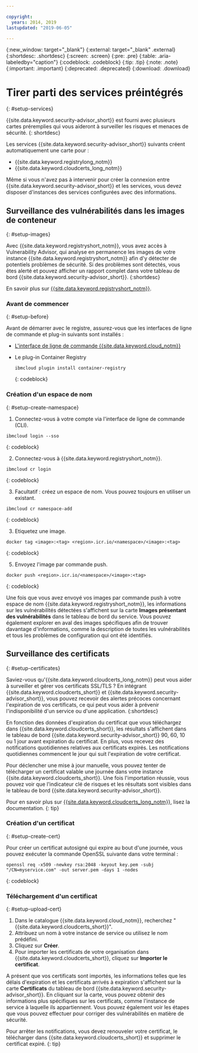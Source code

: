```yaml
---

copyright:
  years: 2014, 2019
lastupdated: "2019-06-05"

---
```


{:new_window: target="_blank"}
{:external: target="_blank" .external}
{:shortdesc: .shortdesc}
{:screen: .screen}
{:pre: .pre}
{:table: .aria-labeledby="caption"}
{:codeblock: .codeblock}
{:tip: .tip}
{:note: .note}
{:important: .important}
{:deprecated: .deprecated}
{:download: .download}

# Tirer parti des services préintégrés
{: #setup-services}

{{site.data.keyword.security-advisor_short}} est fourni avec plusieurs cartes préremplies qui vous aideront à surveiller les risques et menaces de sécurité.
{: shortdesc}

Les services {{site.data.keyword.security-advisor_short}} suivants créent automatiquement une carte pour :

* {{site.data.keyword.registrylong_notm}}
* {{site.data.keyword.cloudcerts_long_notm}}

Même si vous n'avez pas à intervenir pour créer la connexion entre {{site.data.keyword.security-advisor_short}} et les services, vous devez disposer d'instances des services configurées avec des informations.


## Surveillance des vulnérabilités dans les images de conteneur
{: #setup-images}

Avec {{site.data.keyword.registryshort_notm}}, vous avez accès à Vulnerability Advisor, qui analyse en permanence les images de votre instance {{site.data.keyword.registryshort_notm}} afin d'y détecter de potentiels problèmes de sécurité. Si des problèmes sont détectés, vous êtes alerté et pouvez afficher un rapport complet dans votre tableau de bord {{site.data.keyword.security-advisor_short}}.
{:shortdesc}

En savoir plus sur [{{site.data.keyword.registryshort_notm}}](/docs/services/Registry?topic=registry-getting-started).


### Avant de commencer
{: #setup-before}

Avant de démarrer avec le registre, assurez-vous que les interfaces de ligne de commande et plug-in suivants sont installés :
* [L'interface de ligne de commande {{site.data.keyword.cloud_notm}}](/docs/cli?topic=cloud-cli-ibmcloud-cli)
* Le plug-in Container Registry

  ```
  ibmcloud plugin install container-registry
  ```
  {: codeblock}


### Création d'un espace de nom
{: #setup-create-namespace}

1. Connectez-vous à votre compte via l'interface de ligne de commande (CLI).

  ```
  ibmcloud login --sso
  ```
  {: codeblock}

2. Connectez-vous à {{site.data.keyword.registryshort_notm}}.

  ```
  ibmcloud cr login
  ```
  {: codeblock}

3. Facultatif : créez un espace de nom. Vous pouvez toujours en utiliser un existant.

  ```
  ibmcloud cr namespace-add
  ```
  {: codeblock}

3. Etiquetez une image.

  ```
  docker tag <image>:<tag> <region>.icr.io/<namespace>/<image>:<tag>
  ```
  {: codeblock}

5. Envoyez l'image par commande push.

  ```
  docker push <region>.icr.io/<namespace>/<image>:<tag>
  ```
  {: codeblock}


Une fois que vous avez envoyé vos images par commande push à votre espace de nom {{site.data.keyword.registryshort_notm}}, les informations sur les vulnérabilités détectées s'affichent sur la carte **Images présentant des vulnérabilités** dans le tableau de bord du service. Vous pouvez également explorer en aval des images spécifiques afin de trouver davantage d'informations, comme la description de toutes les vulnérabilités et tous les problèmes de configuration qui ont été identifiés.


## Surveillance des certificats
{: #setup-certificates}

Saviez-vous qu'{{site.data.keyword.cloudcerts_long_notm}} peut vous aider à surveiller et gérer vos certificats SSL/TLS ? En intégrant {{site.data.keyword.cloudcerts_short}} et {{site.data.keyword.security-advisor_short}}, vous pouvez recevoir des alertes précoces concernant l'expiration de vos certificats, ce qui peut vous aider à prévenir l'indisponibilité d'un service ou d'une application.
{:shortdesc}

En fonction des données d'expiration du certificat que vous téléchargez dans {{site.data.keyword.cloudcerts_short}}, les résultats s'affichent dans le tableau de bord {{site.data.keyword.security-advisor_short}} 90, 60, 10 ou 1 jour avant expiration du certificat. En plus, vous recevez des notifications quotidiennes relatives aux certificats expirés. Les notifications quotidiennes commencent le jour qui suit l'expiration de votre certificat.

Pour déclencher une mise à jour manuelle, vous pouvez tenter de télécharger un certificat valable une journée dans votre instance {{site.data.keyword.cloudcerts_short}}. Une fois l'importation réussie, vous pouvez voir que l'indicateur clé de risques et les résultats sont visibles dans le tableau de bord {{site.data.keyword.security-advisor_short}}.

Pour en savoir plus sur [{{site.data.keyword.cloudcerts_long_notm}}](/docs/services/certificate-manager?topic=certificate-manager-getting-started), lisez la documentation.
{: tip}

### Création d'un certificat
{: #setup-create-cert}

Pour créer un certificat autosigné qui expire au bout d'une journée, vous pouvez exécuter la commande OpenSSL suivante dans votre terminal :

```
openssl req -x509 -newkey rsa:2048 -keyout key.pem -subj "/CN=myservice.com" -out server.pem -days 1 -nodes
```
{: codeblock}


### Téléchargement d'un certificat
{: #setup-upload-cert}

1. Dans le catalogue {{site.data.keyword.cloud_notm}}, recherchez "{{site.data.keyword.cloudcerts_short}}".
2. Attribuez un nom à votre instance de service ou utilisez le nom prédéfini.
3. Cliquez sur **Créer**.
4. Pour importer les certificats de votre organisation dans {{site.data.keyword.cloudcerts_short}}, cliquez sur **Importer le certificat**.

A présent que vos certificats sont importés, les informations telles que les délais d'expiration et les certificats arrivés à expiration s'affichent sur la carte **Certificats** du tableau de bord {{site.data.keyword.security-advisor_short}}. En cliquant sur la carte, vous pouvez obtenir des informations plus spécifiques sur les certificats, comme l'instance de service à laquelle ils appartiennent. Vous pouvez également voir les étapes que vous pouvez effectuer pour corriger des vulnérabilités en matière de sécurité.

Pour arrêter les notifications, vous devez renouveler votre certificat, le télécharger dans {{site.data.keyword.cloudcerts_short}} et supprimer le certificat expiré.
{: tip}
